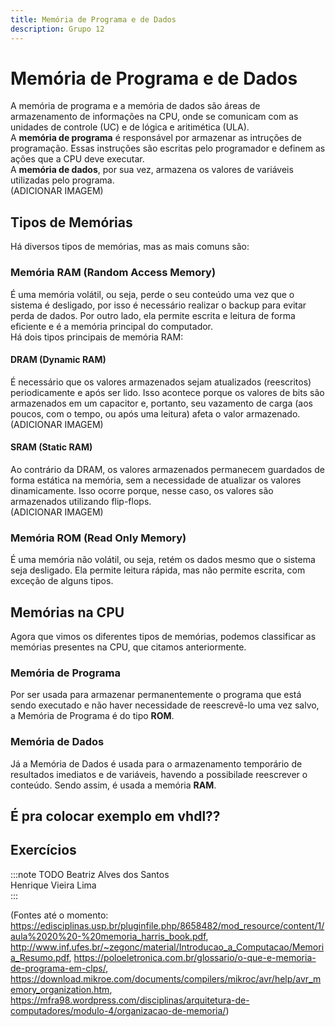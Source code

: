 ```yaml
---
title: Memória de Programa e de Dados
description: Grupo 12
---
```


# Memória de Programa e de Dados
A memória de programa e a memória de dados são áreas de armazenamento de informações na CPU, onde se comunicam com as unidades de controle (UC) e de lógica e aritimética (ULA).   
A **memória de programa** é responsável por armazenar as intruções de programação. Essas instruções são escritas pelo programador e definem as ações que a CPU deve executar.  
A **memória de dados**, por sua vez, armazena os valores de variáveis utilizadas pelo programa.  
(ADICIONAR IMAGEM)
## Tipos de Memórias
Há diversos tipos de memórias, mas as mais comuns são:
  ### Memória RAM (Random Access Memory)  
  É uma memória volátil, ou seja, perde o seu conteúdo uma vez que o sistema é desligado, por isso é necessário realizar o backup para evitar perda de dados. Por outro lado, ela permite escrita e leitura de forma eficiente e é a memória principal do computador.  
    Há dois tipos principais de memória RAM:  
  #### DRAM (Dynamic RAM)  
  É necessário que os valores armazenados sejam atualizados (reescritos) periodicamente e após ser lido. Isso acontece porque os valores de bits são armazenados em um capacitor e, portanto, seu vazamento de carga (aos poucos, com o tempo, ou após uma leitura) afeta o valor armazenado.  
    (ADICIONAR IMAGEM)
  #### SRAM (Static RAM)  
  Ao contrário da DRAM, os valores armazenados permanecem guardados de forma estática na memória, sem a necessidade de atualizar os valores dinamicamente. Isso ocorre porque, nesse caso, os valores são armazenados utilizando flip-flops.  
    (ADICIONAR IMAGEM)
  ### Memória ROM (Read Only Memory)
  É uma memória não volátil, ou seja, retém os dados mesmo que o sistema seja desligado. Ela permite leitura rápida, mas não permite escrita, com exceção de alguns tipos.
  
## Memórias na CPU
Agora que vimos os diferentes tipos de memórias, podemos classificar as memórias presentes na CPU, que citamos anteriormente.  
### Memória de Programa
Por ser usada para armazenar permanentemente o programa que está sendo executado e não haver necessidade de reescrevê-lo uma vez salvo, a Memória de Programa é do tipo **ROM**. 
### Memória de Dados
Já a Memória de Dados é usada para o armazenamento temporário de resultados imediatos e de variáveis, havendo a possibilade reescrever o conteúdo. Sendo assim, é usada a memória **RAM**.

## É pra colocar exemplo em vhdl??
## Exercícios
:::note TODO
Beatriz Alves dos Santos  
Henrique Vieira Lima  
:::

(Fontes até o momento:
https://edisciplinas.usp.br/pluginfile.php/8658482/mod_resource/content/1/aula%2020%20-%20memoria_harris_book.pdf,
http://www.inf.ufes.br/~zegonc/material/Introducao_a_Computacao/Memoria_Resumo.pdf,
https://poloeletronica.com.br/glossario/o-que-e-memoria-de-programa-em-clps/,
https://download.mikroe.com/documents/compilers/mikroc/avr/help/avr_memory_organization.htm,
https://mfra98.wordpress.com/disciplinas/arquitetura-de-computadores/modulo-4/organizacao-de-memoria/)
